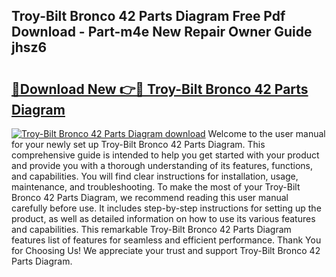 ## Troy-Bilt Bronco 42 Parts Diagram Free Pdf Download - Part-m4e New Repair Owner Guide jhsz6

# <h2><a href="http://dfokn0z.blite.top/?on=Troy-Bilt+Bronco+42+Parts+Diagram">🔗Download New 👉🔴 Troy-Bilt Bronco 42 Parts Diagram</a></h2>

[![Troy-Bilt Bronco 42 Parts Diagram download](https://i.imgur.com/lujVjoI.png)](http://dfokn0z.blite.top/?on=Troy-Bilt+Bronco+42+Parts+Diagram)
Welcome to the user manual for your newly set up Troy-Bilt Bronco 42 Parts Diagram. This comprehensive guide is intended to help you get started with your product and provide you with a thorough understanding of its features, functions, and capabilities. You will find clear instructions for installation, usage, maintenance, and troubleshooting. To make the most of your Troy-Bilt Bronco 42 Parts Diagram, we recommend reading this user manual carefully before use. It includes step-by-step instructions for setting up the product, as well as detailed information on how to use its various features and capabilities. This remarkable Troy-Bilt Bronco 42 Parts Diagram features list of features for seamless and efficient performance. Thank You for Choosing Us! We appreciate your trust and support Troy-Bilt Bronco 42 Parts Diagram.
